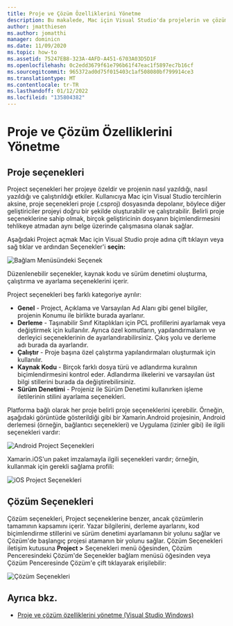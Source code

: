 ```yaml
---
title: Proje ve Çözüm Özelliklerini Yönetme
description: Bu makalede, Mac için Visual Studio'da projelerin ve çözümlerin özelliklerini yönetme açık Mac için Visual Studio
author: jmatthiesen
ms.author: jomatthi
manager: dominicn
ms.date: 11/09/2020
ms.topic: how-to
ms.assetid: 75247EB8-323A-4AFD-A451-6703A03D5D1F
ms.openlocfilehash: 0c2edd3679f61e796b61f47eac1f5897ec7b16cf
ms.sourcegitcommit: 965372ad0d75f015403c1af508080bf799914ce3
ms.translationtype: MT
ms.contentlocale: tr-TR
ms.lasthandoff: 01/12/2022
ms.locfileid: "135804382"
---
```

# <a name="managing-project-and-solution-properties"></a>Proje ve Çözüm Özelliklerini Yönetme

## <a name="project-options"></a>Proje seçenekleri

Project seçenekleri her projeye özeldir ve projenin nasıl yazıldığı, nasıl yazıldığı ve çalıştırıldığı etkiler. Kullanıcıya Mac için Visual Studio tercihlerin aksine, proje seçenekleri proje (.csproj) dosyasında depolanır, böylece diğer geliştiriciler projeyi doğru bir şekilde oluşturabilir ve çalıştırabilir. Belirli proje seçeneklerine sahip olmak, birçok geliştiricinin dosyanın biçimlendirmesini tehlikeye atmadan aynı belge üzerinde çalışmasına olanak sağlar.

Aşağıdaki Project açmak Mac için Visual Studio proje adına çift tıklayın veya sağ tıklar ve ardından Seçenekler'i **seçin:**

![Bağlam Menüsündeki Seçenek](media/projects-and-solutions-image2.png)

Düzenlenebilir seçenekler, kaynak kodu ve sürüm denetimi oluşturma, çalıştırma ve ayarlama seçeneklerini içerir.

Project seçenekleri beş farklı kategoriye ayrılır:

* **Genel** - Project, Açıklama ve Varsayılan Ad Alanı gibi genel bilgiler, projenin Konumu ile birlikte burada ayarlanır.
* **Derleme** - Taşınabilir Sınıf Kitaplıkları için PCL profillerini ayarlamak veya değiştirmek için kullanılır. Ayrıca özel komutların, yapılandırmaların ve derleyici seçeneklerinin de ayarlandırabilirsiniz. Çıkış yolu ve derleme adı burada da ayarlandır.
* **Çalıştır** - Proje başına özel çalıştırma yapılandırmaları oluşturmak için kullanılır.
* **Kaynak Kodu** - Birçok farklı dosya türü ve adlandırma kuralının biçimlendirmesini kontrol eder. Adlandırma ilkelerini ve varsayılan üst bilgi stillerini burada da değiştirebilirsiniz.
* **Sürüm Denetimi** - Projeniz ile Sürüm Denetimi kullanırken işleme iletilerinin stilini ayarlama seçenekleri.

Platforma bağlı olarak her proje belirli proje seçeneklerini içerebilir. Örneğin, aşağıdaki görüntüde gösterildiği gibi bir Xamarin.Android projesinin, Android derlemesi (örneğin, bağlantıcı seçenekleri) ve Uygulama (izinler gibi) ile ilgili seçenekleri vardır:

![Android Project Seçenekleri](media/projects-and-solutions-image5.png)

Xamarin.iOS'un paket imzalamayla ilgili seçenekleri vardır; örneğin, kullanmak için gerekli sağlama profili:

![iOS Project Seçenekleri](media/projects-and-solutions-image6.png)

## <a name="solution-options"></a>Çözüm Seçenekleri

Çözüm seçenekleri, Project seçeneklerine benzer, ancak çözümlerin tamamının kapsamını içerir. Yazar bilgilerini, derleme ayarlarını, kod biçimlendirme stillerini ve sürüm denetimi ayarlamanın bir yolunu sağlar ve Çözüm'de başlangıç projesi atamanın bir yolunu sağlar.  Çözüm Seçenekleri iletişim kutusuna **Project >** Seçenekleri menü öğesinden, Çözüm  Penceresindeki Çözüm'de Seçenekler bağlam menüsü öğesinden veya Çözüm Penceresinde Çözüm'e çift tıklayarak erişilebilir:

![Çözüm Seçenekleri](media/projects-and-solutions-image7.png)

## <a name="see-also"></a>Ayrıca bkz.

* [Proje ve çözüm özelliklerini yönetme (Visual Studio Windows)](/visualstudio/ide/managing-project-and-solution-properties)
